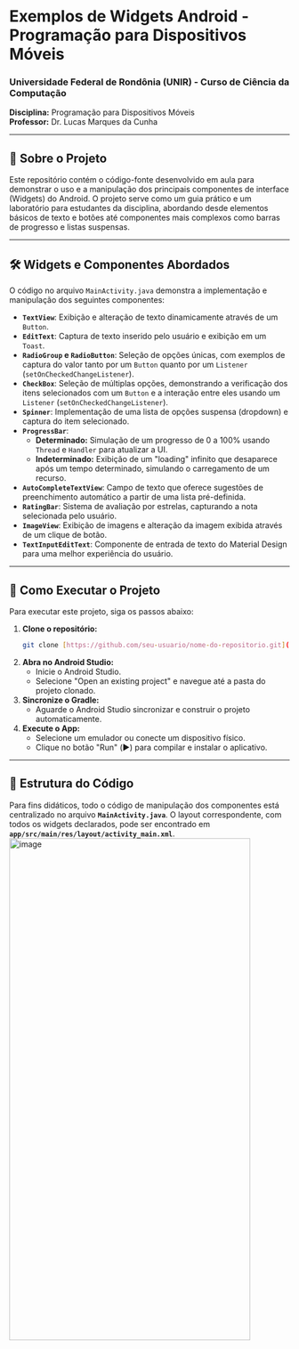 # Exemplos de Widgets Android - Programação para Dispositivos Móveis

### Universidade Federal de Rondônia (UNIR) - Curso de Ciência da Computação
**Disciplina:** Programação para Dispositivos Móveis  
**Professor:** Dr. Lucas Marques da Cunha

---

## 🎯 Sobre o Projeto

Este repositório contém o código-fonte desenvolvido em aula para demonstrar o uso e a manipulação dos principais componentes de interface (Widgets) do Android. O projeto serve como um guia prático e um laboratório para estudantes da disciplina, abordando desde elementos básicos de texto e botões até componentes mais complexos como barras de progresso e listas suspensas.

---

## 🛠️ Widgets e Componentes Abordados

O código no arquivo `MainActivity.java` demonstra a implementação e manipulação dos seguintes componentes:

* **`TextView`**: Exibição e alteração de texto dinamicamente através de um `Button`.
* **`EditText`**: Captura de texto inserido pelo usuário e exibição em um `Toast`.
* **`RadioGroup` e `RadioButton`**: Seleção de opções únicas, com exemplos de captura do valor tanto por um `Button` quanto por um `Listener` (`setOnCheckedChangeListener`).
* **`CheckBox`**: Seleção de múltiplas opções, demonstrando a verificação dos itens selecionados com um `Button` e a interação entre eles usando um `Listener` (`setOnCheckedChangeListener`).
* **`Spinner`**: Implementação de uma lista de opções suspensa (dropdown) e captura do item selecionado.
* **`ProgressBar`**:
    * **Determinado:** Simulação de um progresso de 0 a 100% usando `Thread` e `Handler` para atualizar a UI.
    * **Indeterminado:** Exibição de um "loading" infinito que desaparece após um tempo determinado, simulando o carregamento de um recurso.
* **`AutoCompleteTextView`**: Campo de texto que oferece sugestões de preenchimento automático a partir de uma lista pré-definida.
* **`RatingBar`**: Sistema de avaliação por estrelas, capturando a nota selecionada pelo usuário.
* **`ImageView`**: Exibição de imagens e alteração da imagem exibida através de um clique de botão.
* **`TextInputEditText`**: Componente de entrada de texto do Material Design para uma melhor experiência do usuário.

---

## 🚀 Como Executar o Projeto

Para executar este projeto, siga os passos abaixo:

1.  **Clone o repositório:**
    ```bash
    git clone [https://github.com/seu-usuario/nome-do-repositorio.git](https://github.com/seu-usuario/nome-do-repositorio.git)
    ```
2.  **Abra no Android Studio:**
    * Inicie o Android Studio.
    * Selecione "Open an existing project" e navegue até a pasta do projeto clonado.
3.  **Sincronize o Gradle:**
    * Aguarde o Android Studio sincronizar e construir o projeto automaticamente.
4.  **Execute o App:**
    * Selecione um emulador ou conecte um dispositivo físico.
    * Clique no botão "Run" (▶️) para compilar e instalar o aplicativo.

---

## 📂 Estrutura do Código

Para fins didáticos, todo o código de manipulação dos componentes está centralizado no arquivo **`MainActivity.java`**. O layout correspondente, com todos os widgets declarados, pode ser encontrado em **`app/src/main/res/layout/activity_main.xml`**.
<img width="433" height="902" alt="image" src="https://github.com/user-attachments/assets/03c6d48b-af6d-417b-a203-037fcb4f6b00" />

